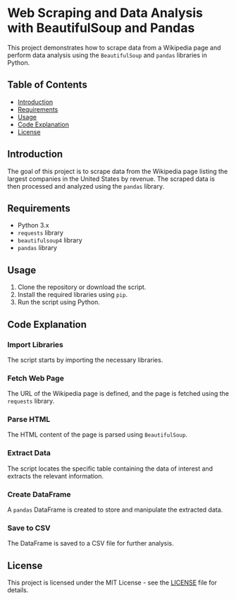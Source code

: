 # Web Scraping and Data Analysis with BeautifulSoup and Pandas

This project demonstrates how to scrape data from a Wikipedia page and perform data analysis using the `BeautifulSoup` and `pandas` libraries in Python.

## Table of Contents
- [Introduction](#introduction)
- [Requirements](#requirements)
- [Usage](#usage)
- [Code Explanation](#code-explanation)
- [License](#license)

## Introduction

The goal of this project is to scrape data from the Wikipedia page listing the largest companies in the United States by revenue. The scraped data is then processed and analyzed using the `pandas` library.

## Requirements

- Python 3.x
- `requests` library
- `beautifulsoup4` library
- `pandas` library

## Usage

1. Clone the repository or download the script.
2. Install the required libraries using `pip`.
3. Run the script using Python.

## Code Explanation

### Import Libraries

The script starts by importing the necessary libraries.

### Fetch Web Page

The URL of the Wikipedia page is defined, and the page is fetched using the `requests` library.

### Parse HTML

The HTML content of the page is parsed using `BeautifulSoup`.

### Extract Data

The script locates the specific table containing the data of interest and extracts the relevant information.

### Create DataFrame

A `pandas` DataFrame is created to store and manipulate the extracted data.

### Save to CSV

The DataFrame is saved to a CSV file for further analysis.

## License

This project is licensed under the MIT License - see the [LICENSE](LICENSE) file for details.
